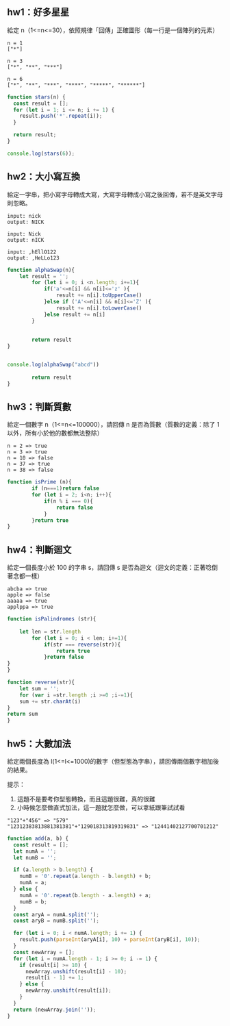 ## hw1：好多星星  
給定 n（1<=n<=30），依照規律「回傳」正確圖形（每一行是一個陣列的元素）

```
n = 1
["*"]

n = 3
["*", "**", "***"]

n = 6
["*", "**", "***", "****", "*****", "******"]
```
```js
function stars(n) {
  const result = [];
  for (let i = 1; i <= n; i += 1) {
    result.push('*'.repeat(i));
  }

  return result;
}

console.log(stars(6));

```
## hw2：大小寫互換
給定一字串，把小寫字母轉成大寫，大寫字母轉成小寫之後回傳，若不是英文字母則忽略。

```
input: nick
output: NICK

input: Nick
output: nICK

input: ,hEllO122
output: ,HeLLo123
```

```js
function alphaSwap(n){
    let result = '';
        for (let i = 0; i <n.length; i+=1){
            if('a'<=n[i] && n[i]<='z' ){
                result += n[i].toUpperCase()
            }else if ('A'<=n[i] && n[i]<='Z' ){
                result += n[i].toLowerCase()
            }else result += n[i]
        }
        
        
        return result
}


console.log(alphaSwap("abcd")) 
        
        return result
}
```
## hw3：判斷質數
給定一個數字 n（1<=n<=100000），請回傳 n 是否為質數（質數的定義：除了 1 以外，所有小於他的數都無法整除）

```
n = 2 => true
n = 3 => true
n = 10 => false
n = 37 => true
n = 38 => false
```

```js
function isPrime (n){
        if (n===1)return false
        for (let i = 2; i<n; i++){
            if(n % i === 0){
                return false
            }
        }return true
}
```
## hw4：判斷迴文
給定一個長度小於 100 的字串 s，請回傳 s 是否為迴文（迴文的定義：正著唸倒著念都一樣）

```
abcba => true
apple => false
aaaaa => true
applppa => true
```


```js
function isPalindromes (str){
    
    let len = str.length
        for (let i = 0; i < len; i+=1){
            if(str === reverse(str)){                
                return true
            }return false
}
}

function reverse(str){
    let sum = '';                           
    for (var i =str.length ;i >=0 ;i-=1){     
    sum += str.charAt(i)                      
}
return sum                                  
}
```

## hw5：大數加法
給定兩個長度為 l(1<=l<=1000)的數字（但型態為字串），請回傳兩個數字相加後的結果。  

提示：

1. 這題不是要考你型態轉換，而且這題很難，真的很難
2. 小時候怎麼做直式加法，這一題就怎麼做，可以拿紙跟筆試試看

```
"123"+"456" => "579"
"12312383813881381381"+"129018313819319831" => "12441402127700701212"
```

```js
function add(a, b) {
  const result = [];
  let numA = '';
  let numB = '';

  if (a.length > b.length) {
    numB = '0'.repeat(a.length - b.length) + b;
    numA = a;
  } else {
    numA = '0'.repeat(b.length - a.length) + a;
    numB = b;
  }
  const aryA = numA.split('');
  const aryB = numB.split('');

  for (let i = 0; i < numA.length; i += 1) {
    result.push(parseInt(aryA[i], 10) + parseInt(aryB[i], 10));
  }
  const newArray = [];
  for (let i = numA.length - 1; i >= 0; i -= 1) {
    if (result[i] >= 10) {
      newArray.unshift(result[i] - 10);
      result[i - 1] += 1;
    } else {
      newArray.unshift(result[i]);
    }
  }
  return (newArray.join(''));
}   
```
